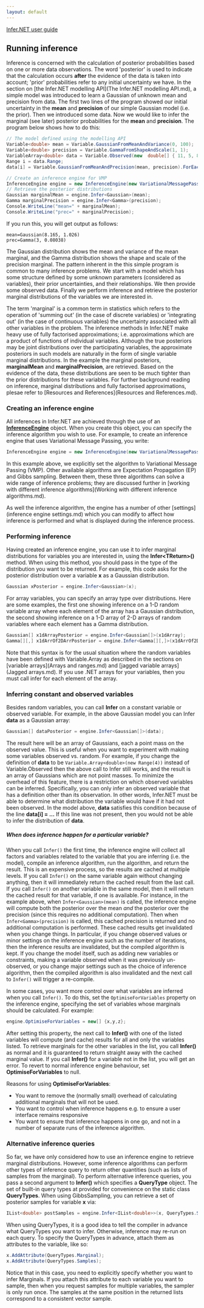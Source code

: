 ```yaml
---
layout: default 
--- 
```

 
[Infer.NET user guide](index.md)

## Running inference

Inference is concerned with the calculation of posterior probabilities based on one or more data observations. The word 'posterior' is used to indicate that the calculation occurs **after** the evidence of the data is taken into account; 'prior' probabilities refer to any initial uncertainty we have. In the section on [the Infer.NET modelling API](The Infer.NET modelling API.md), a simple model was introduced to learn a Gaussian of unknown mean and precision from data. The first two lines of the program showed our initial uncertainty in the **mean** and **precision** of our simple Gaussian model (i.e. the prior). Then we introduced some data. Now we would like to infer the marginal (see later) posterior probabilities for the **mean** and **precision**. The program below shows how to do this:

```csharp
// The model defined using the modelling API  
Variable<double> mean = Variable.GaussianFromMeanAndVariance(0, 100);  
Variable<double> precision = Variable.GammaFromShapeAndScale(1, 1);  
VariableArray<double> data = Variable.Observed(new  double[] { 11, 5, 8, 9 });  
Range i = data.Range;  
data[i] = Variable.GaussianFromMeanAndPrecision(mean, precision).ForEach(i);  

// Create an inference engine for VMP  
InferenceEngine engine = new InferenceEngine(new VariationalMessagePassing());  
// Retrieve the posterior distributions  
Gaussian marginalMean = engine.Infer<Gaussian>(mean);  
Gamma marginalPrecision = engine.Infer<Gamma>(precision);  
Console.WriteLine("mean=" + marginalMean);  
Console.WriteLine("prec=" + marginalPrecision);
```

If you run this, you will get output as follows:

```
mean=Gaussian(8.165, 1.026)  
prec=Gamma(3, 0.08038)
```

The Gaussian distribution shows the mean and variance of the mean marginal, and the Gamma distribution shows the shape and scale of the precision marginal. The pattern inherent in the this simple program is common to many inference problems. We start with a model which has some structure defined by some unknown parameters (considered as variables), their prior uncertainties, and their relationships. We then provide some observed data. Finally we perform inference and retrieve the posterior marginal distributions of the variables we are interested in.

The term 'marginal' is a common term in statistics which refers to the operation of 'summing out' (in the case of discrete variables) or 'integrating out' (in the case of continuous variables) the uncertainty associated with all other variables in the problem. The inference methods in Infer.NET make heavy use of fully factorised approximations; i.e. approximations which are a product of functions of individual variables. Although the true posteriors may be joint distributions over the participating variables, the approximate posteriors in such models are naturally in the form of single variable marginal distributions. In the example the marginal posteriors, **marginalMean** and **marginalPrecision**, are retrieved. Based on the evidence of the data, these distributions are seen to be much tighter than the prior distributions for these variables. For further background reading on inference, marginal distributions and fully factorised approximations, plesae refer to [Resources and References](Resources and References.md).

### Creating an inference engine

All inferences in Infer.NET are achieved through the use of an [**InferenceEngine**](../apiguide/api/Microsoft.ML.Probabilistic.Models.InferenceEngine.html) object. When you create this object, you can specify the inference algorithm you wish to use. For example, to create an inference engine that uses Variational Message Passing, you write: 

```csharp
InferenceEngine engine = new InferenceEngine(new VariationalMessagePassing());
```

In this example above, we explicitly set the algorithm to Variational Message Passing (VMP). Other available algorithms are Expectation Propagation (EP) and Gibbs sampling. Between them, these three algorithms can solve a wide range of inference problems; they are discussed further in [working with different inference algorithms](Working with different inference algorithms.md). 

As well the inference algorithm, the engine has a number of other [settings](inference engine settings.md) which you can modify to affect how inference is performed and what is displayed during the inference process.

### Performing inference

Having created an inference engine, you can use it to infer marginal distributions for variables you are interested in, using the **Infer<TReturn\>()** method. When using this method, you should pass in the type of the distribution you want to be returned. For example, this code asks for the posterior distribution over a variable **x** as a Gaussian distribution.

```csharp
Gaussian xPosterior = engine.Infer<Gaussian>(x);
```

For array variables, you can specify an array type over distributions. Here are some examples, the first one showing inference on a 1-D random variable array where each element of the array has a Gaussian distribution, the second showing inference on a 1-D array of 2-D arrays of random variables where each element has a Gamma distribution.

```csharp
Gaussian[] x1dArrayPosterior = engine.Infer<Gaussian[]>(x1dArray);  
Gamma[][,] x1dArrOf2DArrPosterior = engine.Infer<Gamma[][,]>(x1dArrOf2DArr);
```

Note that this syntax is for the usual situation where the random variables have been defined with Variable.Array as described in the sections on [variable arrays](Arrays and ranges.md) and [jagged variable arrays](Jagged arrays.md). If you use .NET arrays for your variables, then you must call infer for each element of the array.

### Inferring constant and observed variables​

Besides random variables, you can call **Infer** on a constant variable or observed variable. For example, in the above Gaussian model you can Infer **data** as a Gaussian array:

```csharp
Gaussian[] dataPosterior = engine.Infer<Gaussian[]>(data);
```

The result here will be an array of Gaussians, each a point mass on the observed value. This is useful when you want to experiment with making some variables observed vs. random. For example, if you change the definition of **data** to be `Variable.Array<double>(new Range(4))` instead of Variable.Observed then the above call to Infer still works, and the result is an array of Gaussians which are not point masses. To minimize the overhead of this feature, there is a restriction on which  observed variables can be inferred. Specifically, you can only infer an observed variable that has a definition other than its observation. In other words, Infer.NET must be able to determine what distribution the variable would have if it had not been observed. In the model above, **data** satisfies this condition because of the line **data\[i\] = ...**  If this line was not present, then you would not be able to infer the distribution of **data**.

##### When does inference happen for a particular variable?

When you call `Infer()` the first time, the inference engine will collect all factors and variables related to the variable that you are inferring (i.e. the model), compile an inference algorithm, run the algorithm, and return the result. This is an expensive process, so the results are cached at multiple levels. If you call `Infer()` on the same variable again without changing anything, then it will immediately return the cached result from the last call. If you call `Infer()` on another variable in the same model, then it will return the cached result for that variable, if one is available. For instance, in the example above, when `Infer<Gaussian>(mean)` is called, the inference engine will compute both the posterior over the mean _and_ the posterior over the precision (since this requires no additional computation). Then when `Infer<Gamma>(precision)` is called, this cached precision is returned and no additional computation is performed. These cached results get invalidated when you change things. In particular, if you change observed values or minor settings on the inference engine such as the number of iterations, then the inference results are invalidated, but the compiled algorithm is kept. If you change the model itself, such as adding new variables or constraints, making a variable observed when it was previously un-observed, or you change major settings such as the choice of inference algorithm, then the compiled algorithm is also invalidated and the next call to `Infer()` will trigger a re-compile.

In some cases, you want more control over what variables are inferred when you call `Infer()`. To do this, set the `OptimiseForVariables` property on the inference engine, specifying the set of variables whose marginals should be calculated. For example:

```csharp
engine.OptimiseForVariables = new[] {x,y,z};
```

After setting this property, the next call to **Infer()** with one of the listed variables will compute (and cache) results for all and only the variables listed. To retrieve marginals for the other variables in the list, you call **Infer()** as normal and it is guaranteed to return straight away with the cached marginal value. If you call **Infer()** for a variable not in the list, you will get an error. To revert to normal inference engine behaviour, set **OptimiseForVariables** to null.

Reasons for using **OptimiseForVariables**:

*   You want to remove the (normally small) overhead of calculating additional marginals that will not be used. 
*   You want to control when inference happens e.g. to ensure a user interface remains responsive
*   You want to ensure that inference happens in one go, and not in a number of separate runs of the inference algorithm. 

### Alternative inference queries

So far, we have only considered how to use an inference engine to retrieve marginal distributions. However, some inference algorithms can perform other types of inference query to return other quantities (such as lists of samples from the marginal). To perform alternative inference queries, you pass a second argument to **Infer()** which specifies a **QueryType** object. The set of built-in query types at provided for convenience on the static class **QueryTypes**. When using GibbsSampling, you can retrieve a set of posterior samples for variable **x** via:

```csharp
IList<double> postSamples = engine.Infer<IList<double>>(x, QueryTypes.Samples);
```

When using QueryTypes, it is a good idea to tell the compiler in advance what QueryTypes you want to infer. Otherwise, inference may re-run on each query. To specify the QueryTypes in advance, attach them as attributes to the variable, like so:

```csharp
x.AddAttribute(QueryTypes.Marginal);  
x.AddAttribute(QueryTypes.Samples);
```


Notice that in this case, you need to explicitly specify whether you want to infer Marginals. If you attach this attribute to each variable you want to sample, then when you request samples for multiple variables, the sampler is only run once. The samples at the same position in the returned lists correspond to a consistent vector sample.
